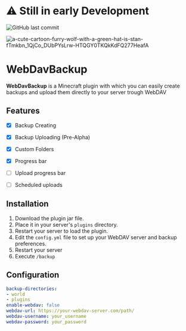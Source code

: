 # ⚠️ Still in early Development

![GitHub last commit](https://img.shields.io/github/last-commit/Blis204/WebDavBackup)

![a-cute-cartoon-furry-wolf-with-a-green-hat-is-stan-fTmkbn_1QjCo_DUbPYsLrw-HTQGY0TKQkKdFQ277HeafA](https://github.com/user-attachments/assets/c0d3e8ed-a578-44b9-9f4c-f961ad2e146c)

# WebDavBackup

**WebDavBackup** is a Minecraft plugin with which you can easily create backups and upload them directly to your server trough WebDAV

## Features

- [x] Backup Creating
- [x] Backup Uploading (Pre-Alpha)
- [x] Custom Folders
- [x] Progress bar
- [ ] Upload progress bar

- [ ] Scheduled uploads

## Installation

1. Download the plugin jar file.
2. Place it in your server's `plugins` directory.
3. Restart your server to load the plugin.
4. Edit the `config.yml` file to set up your WebDAV server and backup preferences.
5. Restart your server
6. Execute `/backup`
## Configuration

```yaml
backup-directories:
- world
- plugins
enable-webdav: false
webdav-url: https://your-webdav-server.com/path/
webdav-username: your_username
webdav-password: your_password



